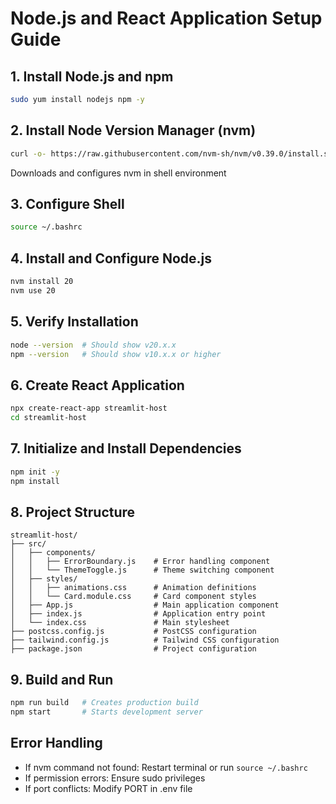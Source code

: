 # Node.js and React Application Setup Guide

## 1. Install Node.js and npm
```bash
sudo yum install nodejs npm -y
```

## 2. Install Node Version Manager (nvm)
```bash
curl -o- https://raw.githubusercontent.com/nvm-sh/nvm/v0.39.0/install.sh | bash
```
Downloads and configures nvm in shell environment

## 3. Configure Shell
```bash
source ~/.bashrc
```

## 4. Install and Configure Node.js
```bash
nvm install 20
nvm use 20
```

## 5. Verify Installation
```bash
node --version  # Should show v20.x.x
npm --version   # Should show v10.x.x or higher
```

## 6. Create React Application
```bash
npx create-react-app streamlit-host
cd streamlit-host
```

## 7. Initialize and Install Dependencies
```bash
npm init -y
npm install
```

## 8. Project Structure
```
streamlit-host/
├── src/
│   ├── components/
│   │   ├── ErrorBoundary.js    # Error handling component
│   │   └── ThemeToggle.js      # Theme switching component
│   ├── styles/
│   │   ├── animations.css      # Animation definitions
│   │   └── Card.module.css     # Card component styles
│   ├── App.js                  # Main application component
│   ├── index.js                # Application entry point
│   └── index.css               # Main stylesheet
├── postcss.config.js           # PostCSS configuration
├── tailwind.config.js          # Tailwind CSS configuration
├── package.json                # Project configuration

```

## 9. Build and Run
```bash
npm run build   # Creates production build
npm start       # Starts development server
```

## Error Handling
- If nvm command not found: Restart terminal or run `source ~/.bashrc`
- If permission errors: Ensure sudo privileges
- If port conflicts: Modify PORT in .env file